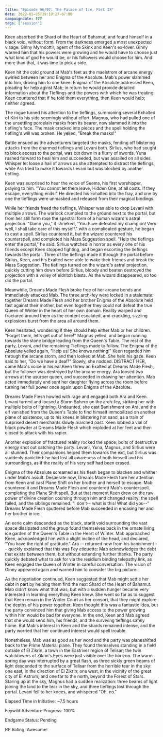 ```yaml
---
title: "Episode 96/97: The Palace of Ice, Part IX"
date: 2022-05-05T19:19:27-07:00
campaigndate: ???
tags: ['session']
---
```


Keen absorbed the Shard of the Heart of Bahamut, and found himself in a black void, without form. From the darkness emerged a most unexpected visage: Ginny Myrndottir, agent of the Skink and Keen's ex-lover. Ginny warned him that his powers were growing and he would have to choose just what kind of god he would be, or his followers would choose for him. And more than that, it was time to pick a side.

Keen hit the cold ground at Mab's feet as the maelstrom of arcane energy swirled between her and Enigma of the Absolute. Mab's power slammed into him, driving him to one knee. Enigma of the Absolute addressed Keen, pleading for help aginst Mab; in return he would provide detailed information about the Tieflings and the powers with which he was treating. Keen countered that if he told them everything, then Keen would help; neither agreed.

The rogue turned his attention to the tieflings, summoning several Exhalted of Kiiri to his side seemingly without effort. Magnus, who had pulled one of the unsettling porcelain masks from its bearer, now slammed it into the tiefling's face. The mask cracked into pieces and the spell holding the tiefling's will was broken. He yelled, "Break the masks!"

Battle ensued as the adventurers targeted the masks, fending off blistering attacks from the charmed tieflings and Levani both. Sirlius, who had sought to block access to the portal, was cut down in a flurry of swords. Yuna rushed forward to heal him and succeeded, but was assailed on all sides. Whisper let loose a hail of arrows as she attempted to distract the tieflings, while Ara tried to make it towards Levani but was blocked by another tiefling.

Keen was surprised to hear the voice of Seema, his first worshipper, praying to him. "You cannot let them leave, Hidden One, at all costs. If they escape, everything ends!" He directed his Exhalted into the fray, and one by one the tieflings were unmasked and released from their magical bindings.

While her friends freed the tieflings, Whisper was able to drop Levani with multiple arrows. The warlock crumpled to the ground next to the portal, but from her still form rose the spectral form of a human wizard's astral projection. "Damn you," it shrieked, "You have defeated my champion! Very well, I shall take care of this myself." with a complicated gesture, he began to cast a spell. Sirlius countered it, but the wizard countered his counterspell, and completed his Mass Suggestion spell. "Help the tieflings enter the portal," he said. Sirlius watched in horror as every one of his friends except Keen stopped fighting, and began escorting the tieflings towards the portal. Three of the tieflings made it through the portal before Sirlius, Keen, and his Exalted were able to wake their friends and break the Mass Suggestion. The tieflings turned on the wizard's astral projection, quickly cutting him down before Sirlius, bloody and beaten destroyed the projection with a volley of eldritch blasts. As the wizard disappeared, so too did the portal.

Meanwhile, Dreams Made Flesh broke free of her arcane bonds and immediately attacked Mab. The three arch-fey were locked in a stalemate: together Dreams Made Flesh and her brother Enigma of the Absolute held fast against their mother, but even together they could not defeat the true Queen of Winter in the heart of her own domain. Reality warped and fractured around them as the content escalated, and crackling, sizzling explosions burst from the area all around them. 

Keen hesitated, wondering if they should help either Mab or her children. "Forget them, let's get out of here!" Magnus yelled, and began running towards the stone bridge leading from the Queen's Table. The rest of the party, Levani, and the remaining Tieflings made to follow. The Enigma of the Absolute yelled again, "Help us! She knows nothing!" Keen regarded him through the arcane storm, and then looked at Mab. She held his gaze. Keen said to her, "Do we have a deal?" Slowly, she nodded. DISTRACT HER, came Mab's voice in his ear.Keen threw an Exalted at Dreams Made Flesh, but the follower was destroyed by the arcane energy. Ara loosed two arrows at the usurper queen, and succeeded in drawing her attention. Mab acted immediately and sent her daughter flying across the room before turning her full power once again upon Enigma of the Absolute.

Dreams Made Flesh howled with rage and engaged both Ara and Keen. Levani turned and loosed a Storm Sphere on the arch-fey, striking her with multiple bolts of lightning. Undaunted, she cast Banishment on Ara, and the elf vanished from the Queen's Table to find himself immobilized on another plane of existence, up to his knees in blistering hot sand, as a train of surprised desert merchants slowly marched past. Keen lobbed a vial of black powder at Dreams Made Flesh which exploded at her feet and then closed to attack with his rapier. 

Another explosion of fractured reality rocked the space; bolts of destructive energy shot out catching the party. Levani, Yuna, Magnus, and Sirlius were all stunned. Their companions helped them towards the exit, but Sirlius was suddenly panicked: he had lost all awareness of both himself and his surroundings, as if the reality of his very self had been erased.

Enigma of the Absolute screamed as his flesh began to blacken and whither under Mab's assult. Desperate now, Dreams Made Flesh tore her attention from Keen and cast Plane Shift on her brother and herself to escape. Mab countered it and Dreams Made Flesh and countered Mab's counterspell, completing the Plane Shift spell. But at that moment Keen drew on the raw power of divine creation coursing through him and changed reality: the spell failed, and the siblings remained. "I don't-- what is this! What did you--" Dreams Made Flesh sputtered before Mab succeeded in encasing her and her brother in ice.

An eerie calm descended as the black, starlit void surrounding the vast space dissipated and the group found themselves back in the ornate living ice garden of the Queen's Table in the Heart of Winter. Mab approached Keen, acknowledged him with a slight incline of the head, and declared, "You have the right of gratitude." Ara -- returned now from his banishment -- quickly explained that this was Fey etiquette: Mab acknowledges the debt that exists between them, but without extending further thanks. The party quickly debated what to ask for via the residium binding telepathy link, as Keen engaged the Queen of Winter in careful conversation. The vision of Ginny appeared again and warned him to consider the big picture.

As the negotiation continued, Keen suggested that Mab might settle her debt in part by helping them find the next Shard of the Heart of Bahamut. Mab didn't know what that was, but with a sudden hunger became very interested in learning everything Keen knew. She went so far as to suggest that Keen remain in the Winter Court as her consort, that they might explore the depths of his power together. Keen thought this was a fantastic idea, but the party convinced him that giving Mab access to the power growing within him would be bad for everyone. In the end, Keen and Mab agreed that she would send him, his friends, and the surviving tieflings safely home. But Mab's interest in Keen and the shards remained intense, and the party worried that her continued interest would spell trouble.

Nonetheless, Mab was as good as her word and the party was planeshifted back to the Prime Material plane. They found themselves standing in a field outside of El Zikrin, a town in the Eastriver region of Telisar; the twin watchtowers of Zikrin's Eyes were just visible over the horizon. The warm spring day was interrupted by a great flash, as three sickly green beams of light descended to the surface of Telisar from the horrible tear in the sky: one east, in the direction of El Zikrin; one west, in the vicinity of the great city of El Astrum; and one far to the north, beyond the Forest of Stars. Staring up at the sky, Magnus had a sudden realization: three beams of light joining the land to the tear in the sky, and three tieflings lost through the portal. Levani fell to her knees, and whispered "Oh, no."

Elapsed Time in Initiative: ~7.5 hours

Feywild Adventure Progress: 100%

Endgame Status: Pending

RP Rating: Awesome!
